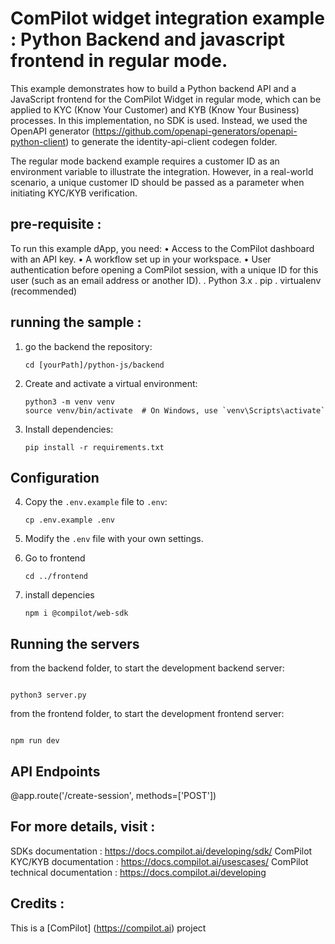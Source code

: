 ComPilot widget integration example : Python Backend and javascript frontend in regular mode. 
===========================================================

This example demonstrates how to build a Python backend API and a JavaScript frontend for the ComPilot Widget in regular mode, which can be applied to KYC (Know Your Customer) and KYB (Know Your Business) processes. In this implementation, no SDK is used. Instead, we used the OpenAPI generator (https://github.com/openapi-generators/openapi-python-client) to generate the identity-api-client codegen folder.

The regular mode backend example requires a customer ID as an environment variable to illustrate the integration. However, in a real-world scenario, a unique customer ID should be passed as a parameter when initiating KYC/KYB verification.


## pre-requisite :

To run this example dApp, you need:
	•	Access to the ComPilot dashboard with an API key.
	•	A workflow set up in your workspace.
	•	User authentication before opening a ComPilot session, with a unique ID for this user (such as an email address or another ID).
   .   Python 3.x
   .   pip
   .   virtualenv (recommended)

## running the sample :

1. go the backend the repository:
   ~~~~
   cd [yourPath]/python-js/backend
   ~~~~

2. Create and activate a virtual environment:
   ~~~~
   python3 -m venv venv
   source venv/bin/activate  # On Windows, use `venv\Scripts\activate`
   ~~~~

3. Install dependencies:
   ~~~~
   pip install -r requirements.txt
   ~~~~

## Configuration

4. Copy the `.env.example` file to `.env`:
   ~~~~
   cp .env.example .env
   ~~~~

5. Modify the `.env` file with your own settings.

6. Go to frontend
   ~~~~
   cd ../frontend
   ~~~~

6. install depencies
   ~~~~
   npm i @compilot/web-sdk 
   ~~~~


## Running the servers

from the backend folder, to start the development backend server: 

~~~~

python3 server.py

~~~~

from the frontend folder, to start the development frontend server: 

~~~~

npm run dev

~~~~

## API Endpoints

@app.route('/create-session', methods=['POST'])

## For more details, visit : 

SDKs documentation : https://docs.compilot.ai/developing/sdk/
ComPilot KYC/KYB documentation : https://docs.compilot.ai/usescases/
ComPilot technical documentation :   https://docs.compilot.ai/developing

## Credits :

This is a [ComPilot] (https://compilot.ai) project